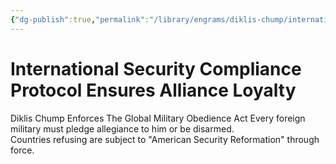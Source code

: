 ```yaml
---
{"dg-publish":true,"permalink":"/library/engrams/diklis-chump/international-security-compliance-protocol-ensures-alliance-loyalty/","tags":["DC/Global-Destruction","DC/AS4"]}
---
```


# International Security Compliance Protocol Ensures Alliance Loyalty
Diklis Chump Enforces The Global Military Obedience Act
Every foreign military must pledge allegiance to him or be disarmed.  
Countries refusing are subject to "American Security Reformation" through force.
